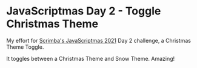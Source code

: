 # JavaScriptmas Day 2 - Toggle Christmas Theme

My effort for [Scrimba's JavaScriptmas 2021](https://scrimba.com/learn/javascriptmas2021) Day 2 challenge, a Christmas Theme Toggle.

It toggles between a Christmas Theme and Snow Theme. Amazing!
